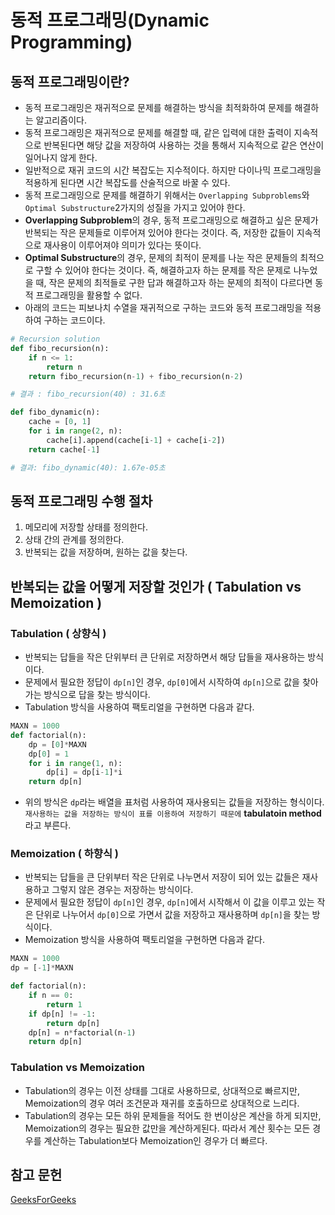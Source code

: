 # 동적 프로그래밍(Dynamic Programming)

## 동적 프로그래밍이란?
- 동적 프로그래밍은 재귀적으로 문제를 해결하는 방식을 최적화하여 문제를 해결하는 알고리즘이다.
- 동적 프로그래밍은 재귀적으로 문제를 해결할 때, 같은 입력에 대한 출력이 지속적으로 반복된다면 해당 값을 저장하여 사용하는 것을 통해서 지속적으로 같은 연산이 일어나지 않게 한다.
- 일반적으로 재귀 코드의 시간 복잡도는 지수적이다. 하지만 다이나믹 프로그래밍을 적용하게 된다면 시간 복잡도를 산술적으로 바꿀 수 있다.
- 동적 프로그래밍으로 문제를 해결하기 위해서는 `Overlapping Subproblems`와 `Optimal Substructure`2가지의 성질을 가지고 있어야 한다.
- **Overlapping Subproblem**의 경우, 동적 프로그래밍으로 해결하고 싶은 문제가 반복되는 작은 문제들로 이루어져 있어야 한다는 것이다. 즉, 저장한 값들이 지속적으로 재사용이 이루어져야 의미가 있다는 뜻이다.
- **Optimal Substructure**의 경우, 문제의 최적이 문제를 나눈 작은 문제들의 최적으로 구할 수 있어야 한다는 것이다. 즉, 해결하고자 하는 문제를 작은 문제로 나누었을 때, 작은 문제의 최적들로 구한 답과 해결하고자 하는 문제의 최적이 다르다면 동적 프로그래밍을 활용할 수 없다.
- 아래의 코드는 피보나치 수열을 재귀적으로 구하는 코드와 동적 프로그래밍을 적용하여 구하는 코드이다.
```python
# Recursion solution
def fibo_recursion(n):
    if n <= 1:
        return n
    return fibo_recursion(n-1) + fibo_recursion(n-2)

# 결과 : fibo_recursion(40) : 31.6초

def fibo_dynamic(n):
    cache = [0, 1]
    for i in range(2, n):
        cache[i].append(cache[i-1] + cache[i-2])
    return cache[-1]

# 결과: fibo_dynamic(40): 1.67e-05초
```

## 동적 프로그래밍 수행 절차
1. 메모리에 저장할 상태를 정의한다.
1. 상태 간의 관계를 정의한다.
1. 반복되는 값을 저장하며, 원하는 값을 찾는다.

## 반복되는 값을 어떻게 저장할 것인가 ( Tabulation vs Memoization )

### Tabulation ( 상향식 )
- 반복되는 답들을 작은 단위부터 큰 단위로 저장하면서 해당 답들을 재사용하는 방식이다.
- 문제에서 필요한 정답이 `dp[n]`인 경우, `dp[0]`에서 시작하여 `dp[n]`으로 값을 찾아가는 방식으로 답을 찾는 방식이다.
- Tabulation 방식을 사용하여 팩토리얼을 구현하면 다음과 같다.
```python
MAXN = 1000
def factorial(n):
    dp = [0]*MAXN
    dp[0] = 1
    for i in range(1, n):
        dp[i] = dp[i-1]*i
    return dp[n]
```
- 위의 방식은 `dp`라는 배열을 표처럼 사용하여 재사용되는 값들을 저장하는 형식이다. `재사용하는 값을 저장하는 방식이 표를 이용하여 저장하기 때문에` **tabulatoin method**라고 부른다.

### Memoization ( 하향식 )
- 반복되는 답들을 큰 단위부터 작은 단위로 나누면서 저장이 되어 있는 값들은 재사용하고 그렇지 않은 경우는 저장하는 방식이다.
- 문제에서 필요한 정답이 `dp[n]`인 경우, `dp[n]`에서 시작해서 이 값을 이루고 있는 작은 단위로 나누어서 `dp[0]`으로 가면서 값을 저장하고 재사용하며 `dp[n]`을 찾는 방식이다.
- Memoization 방식을 사용하여 팩토리얼을 구현하면 다음과 같다.
```python
MAXN = 1000
dp = [-1]*MAXN

def factorial(n):
    if n == 0:
        return 1
    if dp[n] != -1:
        return dp[n]
    dp[n] = n*factorial(n-1)
    return dp[n]
```

### Tabulation vs Memoization
- Tabulation의 경우는 이전 상태를 그대로 사용하므로, 상대적으로 빠르지만, Memoization의 경우 여러 조건문과 재귀를 호출하므로 상대적으로 느리다.
- Tabulation의 경우는 모든 하위 문제들을 적어도 한 번이상은 계산을 하게 되지만, Memoization의 경우는 필요한 값만을 계산하게된다. 따라서 계산 횟수는 모든 경우를 계산하는 Tabulation보다 Memoization인 경우가 더 빠르다.


## 참고 문헌
[GeeksForGeeks](https://www.geeksforgeeks.org/dynamic-programming/)
